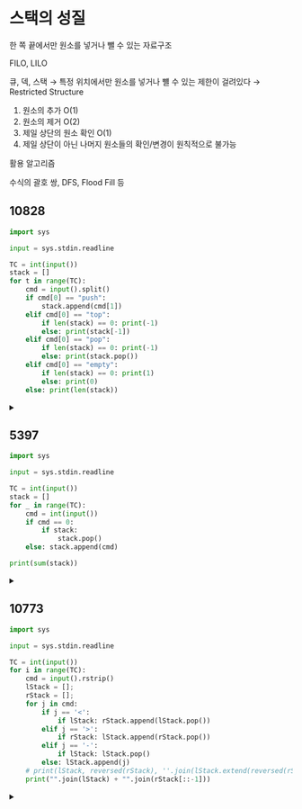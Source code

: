 # 스택의 성질

한 쪽 끝에서만 원소를 넣거나 뺄 수 있는 자료구조

FILO, LILO

큐, 덱, 스택 → 특정 위치에서만 원소를 넣거나 뺼 수 있는 제한이 걸려있다 → Restricted Structure

1. 원소의 추가 O(1)
2. 원소의 제거 O(2)
3. 제일 상단의 원소 확인 O(1)
4. 제일 상단이 아닌 나머지 원소들의 확인/변경이 원칙적으로 불가능

활용 알고리즘

수식의 괄호 쌍, DFS, Flood Fill 등

## 10828

```python
import sys

input = sys.stdin.readline

TC = int(input())
stack = []
for t in range(TC):
    cmd = input().split()
    if cmd[0] == "push":
        stack.append(cmd[1])
    elif cmd[0] == "top":
        if len(stack) == 0: print(-1)
        else: print(stack[-1])
    elif cmd[0] == "pop":
        if len(stack) == 0: print(-1)
        else: print(stack.pop())
    elif cmd[0] == "empty":
        if len(stack) == 0: print(1)
        else: print(0)
    else: print(len(stack))
```

<details>
<summary></summary>

</details>

## 5397

```python
import sys

input = sys.stdin.readline

TC = int(input())
stack = []
for _ in range(TC):
    cmd = int(input())
    if cmd == 0:
        if stack:
            stack.pop()
    else: stack.append(cmd)

print(sum(stack))
```

<details>
<summary></summary>

- `k: int = int(input().rstrip())` 타입 지정 가능 3.5이상 부터
- `stack.pop() if num==0 else stack.append(num)` 3항 연산자 구현 가능

</details>

## 10773

```python
import sys

input = sys.stdin.readline

TC = int(input())
for i in range(TC):
    cmd = input().rstrip()
    lStack = [];
    rStack = [];
    for j in cmd:
        if j == '<':
            if lStack: rStack.append(lStack.pop())
        elif j == '>':
            if rStack: lStack.append(rStack.pop())
        elif j == '-':
            if lStack: lStack.pop()
        else: lStack.append(j)
    # print(lStack, reversed(rStack), ''.join(lStack.extend(reversed(rStack))))
    print("".join(lStack) + "".join(rStack[::-1]))
```

<details>
<summary></summary>

- 리스트를 합치는 다양한 방법
  - ret = a + b
  - `a.append(b)`
  - b의 원소가 그대로 하나의 값으로 추가 됨
    - a = [1, 2, 3], b = [[4, 5]] -> a = [1, 2, 3, [4, 5]]
    - a = [1, 2, 3], b = ['hi'] -> a = [1, 2, 3, 'hi]
  - `a.extend(b)`
  - iterable 요소 하나하나가 개별로 추가
    - a = [1, 2, 3], b = [[4,5]] -> a = [1, 2, 3, 4, 5]
    - b = [1, 2, 3], b = ['hi'] -> a = [1, 2, 3, 'h', 'i']

</details>
